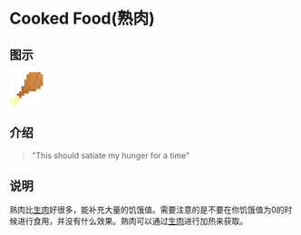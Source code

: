 # Cooked Food(熟肉)

## 图示

![熟肉](assetes/items/Cooked_Food.png)

## 介绍

> "This should satiate my hunger for a time"

## 说明

熟肉比[生肉](?file=007-物品/002-生肉 "生肉")好很多，能补充大量的饥饿值。需要注意的是不要在你饥饿值为0的时候进行食用，并没有什么效果。熟肉可以通过[生肉](?file=007-物品/002-生肉 "生肉")进行加热来获取。